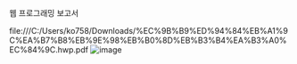 웹 프로그래밍 보고서

file:///C:/Users/ko758/Downloads/%EC%9B%B9%ED%94%84%EB%A1%9C%EA%B7%B8%EB%9E%98%EB%B0%8D%EB%B3%B4%EA%B3%A0%EC%84%9C.hwp.pdf
![image](https://github.com/WEBminsung/servlet_jsp/assets/127908351/0b816bfd-d5d3-4759-8cbf-756621851c9f)
